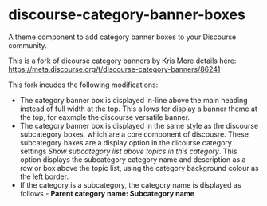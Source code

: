 # discourse-category-banner-boxes

A theme component to add category banner boxes to your Discourse community. 

This is a fork of dicourse category banners by Kris
More details here: https://meta.discourse.org/t/discourse-category-banners/86241

This fork incudes the following modifications:

* The category banner box is displayed in-line above the main heading instead of full width at the top. This allows for display a banner theme at the top, for eaxmple the discourse versatile banner.
* The category banner box is displayed in the same style as the discourse subcategory boxes, which are a core component of discousre. These subcategory baxes are a display option in the dicourse category settings *Show subcategory list above topics in this category*. This option displays the subcategory category name and description as a row or box above the topic list, using the category background colour as the left border. 
* If the category is a subcategory, the category name is displayed as follows - **Parent category name: Subcategory name**
